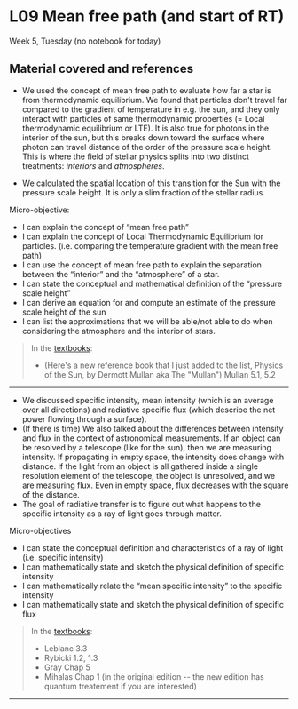 # L09 Mean free path (and start of RT)

Week 5, Tuesday (no notebook for today)


## Material covered and references

- We used the concept of mean free path to evaluate how far a star is from thermodynamic equilibrium. We found that particles don't travel far compared to the gradient of temperature in e.g. the sun, and they only interact with particles of same thermodynamic properties (= Local thermodynamic equilibrium or LTE). It is also true for photons in the interior of the sun, but this breaks down toward the surface where photon can travel distance of the order of the pressure scale height. This is where the field of stellar physics splits into two distinct treatments: *interiors* and *atmospheres*.  

- We calculated the spatial location of this transition for the Sun with the pressure scale height. It is only a slim fraction of the stellar radius. 

Micro-objective:
* I can explain the concept of “mean free path”
* I can explain the concept of Local Thermodynamic Equilibrium for particles. (i.e. comparing the temperature gradient with the mean free path)
* I can use the concept of mean free path to explain the separation between the “interior” and the “atmosphere” of a star. 
* I can state the conceptual and mathematical definition of the “pressure scale height” 
* I can derive an equation for and compute an estimate of the pressure scale height of the sun
* I can list the approximations that we will be able/not able to do when considering the atmosphere and the interior of stars.

> In the [textbooks](../CourseInformation/textbooks.md):
> 
>* (Here's a new reference book that I just added to the list, Physics of the Sun, by Dermott Mullan aka The "Mullan") Mullan 5.1, 5.2

---

- We discussed specific intensity, mean intensity (which is an average over all directions) and radiative specific flux (which describe the net power flowing through a surface). 
- (If there is time) We also talked about the differences between intensity and flux in the context of astronomical measurements. If an object can be resolved by a telescope (like for the sun), then we are measuring intensity. If propagating in empty space, the intensity does change with distance. If the light from an object is all gathered inside a single resolution element of the telescope, the object is unresolved, and we are measuring flux. Even in empty space, flux decreases with the square of the distance. 
- The goal of radiative transfer is to figure out what happens to the specific intensity as a ray of light goes through matter. 

Micro-objectives
* I can state the conceptual definition and characteristics of a ray of light (i.e. specific intensity)
* I can mathematically state and sketch the physical definition of specific intensity
* I can mathematically relate the “mean specific intensity” to the specific intensity
* I can mathematically state and sketch the physical definition of specific flux

> In the [textbooks](../CourseInformation/textbooks.md):
> 
>* Leblanc 3.3
>* Rybicki 1.2, 1.3
>* Gray Chap 5
>* Mihalas Chap 1 (in the original edition -- the new edition has quantum treatement if you are interested)

---


